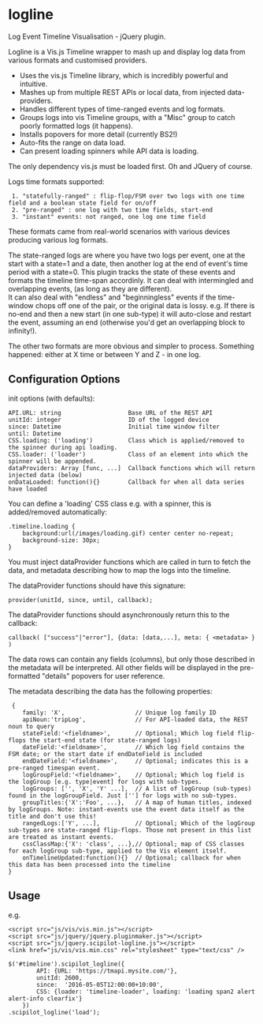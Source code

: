 # logline
Log Event Timeline Visualisation - jQuery plugin.

Logline is a Vis.js Timeline wrapper to mash up and display log data from various formats and customised providers.

- Uses the vis.js Timeline library, which is incredibly powerful and intuitive.
- Mashes up from multiple REST APIs or local data, from injected data-providers.
- Handles different types of time-ranged events and log formats.
- Groups logs into vis Timeline groups, with a "Misc" group to catch poorly formatted logs (it happens).
- Installs popovers for more detail (currently BS2!)
- Auto-fits the range on data load.
- Can present loading spinners while API data is loading.

The only dependency vis.js must be loaded first. Oh and JQuery of course.

Logs time formats supported:

     1. "statefully-ranged" : flip-flop/FSM over two logs with one time field and a boolean state field for on/off 
     2. "pre-ranged" : one log with two time fields, start-end
     3. "instant" events: not ranged, one log one time field

These formats came from real-world scenarios with various devices producing various log formats. 

The state-ranged logs are where you have two logs per event, one at the start with a state=1 and a date, 
then another log at the end of event's time period with a state=0. This plugin tracks the state of these events 
and formats the timeline time-span accordinly. It can deal with intermingled and overlapping events, (as long as they are different).    
It can also deal with "endless" and "beginningless" events if the time-window chops off one of the pair, or the original data is lossy.
e.g. If there is no-end and then a new start (in one sub-type) it will auto-close and restart the event, assuming an end 
(otherwise you'd get an overlapping block to infinity!).

The other two formats are more obvious and simpler to process. Something happened: either at X time or between Y and Z - in one log. 

## Configuration Options

init options (with defaults):

    API.URL: string                   Base URL of the REST API
    unitId: integer                   ID of the logged device
    since: Datetime                   Initial time window filter
    until: Datetime
    CSS.loading: ('loading')          Class which is applied/removed to the spinner during api loading.
    CSS.loader: ('loader')            Class of an element into which the spinner will be appended.
    dataProviders: Array [func, ...]  Callback functions which will return injected data (below)
	onDataLoaded: function(){}        Callback for when all data series have loaded

You can define a 'loading' CSS class e.g. with a spinner, this is added/removed automatically:

    .timeline.loading {
        background:url(/images/loading.gif) center center no-repeat;
        background-size: 30px;
    }

You must inject dataProvider functions which are called in turn to fetch the data, and metadata describing how to map the logs into the timeline.

The dataProvider functions should have this signature:

    provider(unitId, since, until, callback);

The dataProvider functions should asynchronously return this to the callback:
    
    callback( ["success"|"error"], {data: [data,...], meta: { <metadata> } )

The data rows can contain any fields (columns), but only those described in the metadata will be interpreted.
All other fields will be displayed in the pre-formatted "details" popovers for user reference.

The metadata describing the data has the following properties:

     {
		family: 'X', 					// Unique log family ID
		apiNoun:'tripLog',				// For API-loaded data, the REST noun to query
		stateField:'<fieldname>',		// Optional; Which log field flip-flops the start-end state (for state-ranged logs)
		dateField:'<fieldname>',		// Which log field contains the FSM date; or the start date if endDateField is included
		endDateField:'<fieldname>',		// Optional; indicates this is a pre-ranged timespan event.
		logGroupField:'<fieldname>',	// Optional; Which log field is the logGroup [e.g. type|event] for logs with sub-types.
		logGroups: ['', 'X', 'Y' ...], 	// A list of logGroup (sub-types) found in the logGroupField. Just [''] for logs with no sub-types.
		groupTitles:{'X':'Foo', ...},	// A map of human titles, indexed by logGroups. Note: instant-events use the event data itself as the title and don't use this!
		rangedLogs:['Y', ...],  		// Optional; Which of the logGroup sub-types are state-ranged flip-flops. Those not present in this list are treated as instant events.
		cssClassMap:{'X': 'class', ...},// Optional; map of CSS classes for each logGroup sub-type, applied to the Vis element itself.
        onTimelineUpdated:function(){}  // Optional; callback for when this data has been processed into the timeline
	}

## Usage

e.g.

    <script src="js/vis/vis.min.js"></script>
    <script src="js/jquery/jquery.pluginmaker.js"></script>
    <script src="js/jquery.scipilot-logline.js"></script>
    <link href="js/vis/vis.min.css" rel="stylesheet" type="text/css" />

    $('#timeline').scipilot_logline({
			API: {URL: 'https://tmapi.mysite.com/'},
			unitId: 2600,
			since:  '2016-05-05T12:00:00+10:00',
			CSS: {loader: 'timeline-loader', loading: 'loading span2 alert alert-info clearfix'}
		})
    .scipilot_logline('load');

